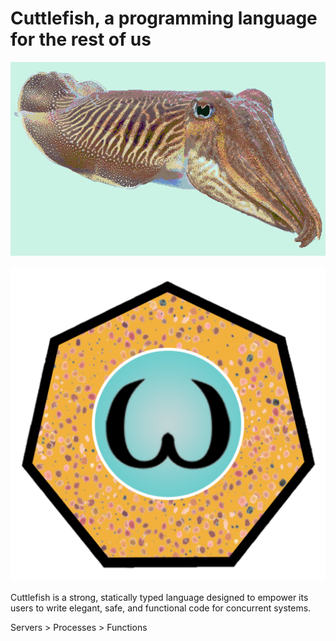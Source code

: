 # Cuttlefish, a programming language for the rest of us

![cuttlefish](etc/cuttlefish.png "Cuttlefish!")

![logo](etc/logo.png "Look at how cool this language is!")

Cuttlefish is a strong, statically typed language designed to empower its users to write elegant, safe, and functional code for concurrent systems.

Servers > Processes > Functions
